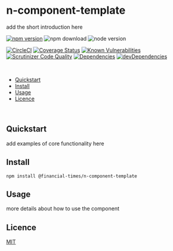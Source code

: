 # n-component-template

add the short introduction here

[![npm version](https://badge.fury.io/js/%40financial-times%2Fn-component-template.svg)](https://badge.fury.io/js/%40financial-times%2Fn-component-template)
![npm download](https://img.shields.io/npm/dm/@financial-times/n-component-template.svg)
![node version](https://img.shields.io/node/v/@financial-times/n-component-template.svg)


[![CircleCI](https://circleci.com/gh/Financial-Times/n-component-template.svg?style=shield)](https://circleci.com/gh/Financial-Times/n-component-template)
[![Coverage Status](https://coveralls.io/repos/github/Financial-Times/n-component-template/badge.svg?branch=master)](https://coveralls.io/github/Financial-Times/n-component-template?branch=master)
[![Known Vulnerabilities](https://snyk.io/test/github/Financial-Times/n-component-template/badge.svg)](https://snyk.io/test/github/Financial-Times/n-component-template)
[![Scrutinizer Code Quality](https://scrutinizer-ci.com/g/Financial-Times/n-component-template/badges/quality-score.png?b=master)](https://scrutinizer-ci.com/g/Financial-Times/n-component-template/?branch=master)
[![Dependencies](https://david-dm.org/Financial-Times/n-component-template.svg)](https://david-dm.org/Financial-Times/n-component-template)
[![devDependencies](https://david-dm.org/Financial-Times/n-component-template/dev-status.svg)](https://david-dm.org/Financial-Times/n-component-template?type=dev)

<br>

- [Quickstart](#quickstart)
- [Install](#install)
- [Usage](#usage)
- [Licence](#licence)

<br>

## Quickstart

add examples of core functionality here

## Install
```shell
npm install @financial-times/n-component-template
```

## Usage

more details about how to use the component

## Licence
[MIT](/LICENSE)
